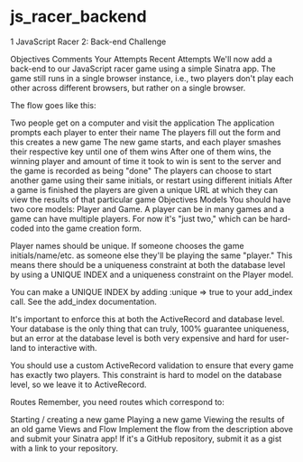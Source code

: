 js_racer_backend
================
1
JavaScript Racer 2: Back-end Challenge

Objectives
Comments
Your Attempts
Recent Attempts
We'll now add a back-end to our JavaScript racer game using a simple Sinatra app. The game still runs in a single browser instance, i.e., two players don't play each other across different browsers, but rather on a single browser.

The flow goes like this:

Two people get on a computer and visit the application
The application prompts each player to enter their name
The players fill out the form and this creates a new game
The new game starts, and each player smashes their respective key until one of them wins
After one of them wins, the winning player and amount of time it took to win is sent to the server and the game is recorded as being "done"
The players can choose to start another game using their same initials, or restart using different initials
After a game is finished the players are given a unique URL at which they can view the results of that particular game
Objectives
Models
You should have two core models: Player and Game. A player can be in many games and a game can have multiple players. For now it's "just two," which can be hard-coded into the game creation form.

Player names should be unique. If someone chooses the game initials/name/etc. as someone else they'll be playing the same "player." This means there should be a uniqueness constraint at both the database level by using a UNIQUE INDEX and a uniqueness constraint on the Player model.

You can make a UNIQUE INDEX by adding :unique => true to your add_index call. See the add_index documentation.

It's important to enforce this at both the ActiveRecord and database level. Your database is the only thing that can truly, 100% guarantee uniqueness, but an error at the database level is both very expensive and hard for user-land to interactive with.

You should use a custom ActiveRecord validation to ensure that every game has exactly two players. This constraint is hard to model on the database level, so we leave it to ActiveRecord.

Routes
Remember, you need routes which correspond to:

Starting / creating a new game
Playing a new game
Viewing the results of an old game
Views and Flow
Implement the flow from the description above and submit your Sinatra app! If it's a GitHub repository, submit it as a gist with a link to your repository.

